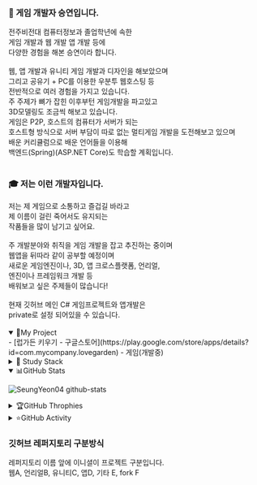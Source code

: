 <body>
<div>
<h3>👋 게임 개발자 승연입니다.</h3>
전주비전대 컴퓨터정보과 졸업학년에 속한<br>
게임 개발과 웹 개발 앱 개발 등에<br>
다양한 경험을 해본 승연이라 합니다.<br>
<br>
웹, 앱 개발과 유니티 게임 개발과 디자인을 해보았으며<br>
그리고 공유기 + PC를 이용한 우분투 웹호스팅 등<br>
전반적으로 여러 경험을 가지고 있습니다.<br>
주 주제가 뼈가 잡힌 이후부턴 게임개발을 파고있고<br>
3D모델링도 조금씩 해보고 있습니다.<br>
게임은 P2P, 호스트의 컴퓨터가 서버가 되는<br>
호스트형 방식으로 서버 부담이 따로 없는 멀티게임 개발을 도전해보고 있으며<br>
배운 커리큘럼으로 배운 언어들을 이용해<br>
백엔드(Spring)(ASP.NET Core)도 학습할 계획입니다.<br>
<br> 
<h3>🎓 저는 이런 개발자입니다.</h3>
저는 제 게임으로 소통하고 즐겁길 바라고<br>
제 이름이 걸린 죽어서도 유지되는<br>
작품들을 많이 남기고 싶어요.<br>
<br>
주 개발분야와 취직을 게임 개발을 잡고 추진하는 중이며<br>
웹앱을 뒤따라 같이 공부할 예정이며<br>
새로운 게임엔진이나, 3D, 앱 크로스플랫폼, 언리얼,<br>
엔진이나 프레임워크 개발 등<br>
배워보고 싶은 주제들이 많습니다!<br>
<br>
현재 깃허브 메인 C# 게임프로젝트와 앱개발은<br>
private로 설정 되어있을 수 있습니다.<br>
<br>
<details open>
  <summary>📌My Project</summary>
- [럽가든 키우기 - 구글스토어](https://play.google.com/store/apps/details?id=com.mycompany.lovegarden)  
- 게임(개발중)  

</details>

<details>
  <summary>🌈 Study Stack</summary>
<img src="https://img.shields.io/badge/C%23-462679?style=flat-square&logo=.NET&logoColor=white">
<img src="https://img.shields.io/badge/C-DBA901?style=flat-square&logo=C&logoColor=white">
<img src="https://img.shields.io/badge/HTML-E34F26?style=flat-square&logo=html5&logoColor=white">
<img src="https://img.shields.io/badge/CSS-1572B6?style=flat-square&logo=css3&logoColor=white">
<img src="https://img.shields.io/badge/React-50bcdf?style=flat-square&logo=react&logoColor=white"/>
<br> 
<img src="https://img.shields.io/badge/Java-e16500?style=flat-square&logo=eclipseide&logoColor=white"/>
<img src="https://img.shields.io/badge/Python-106393?style=flat-square&logo=Python&logoColor=white"/>
<img src="https://img.shields.io/badge/Linux-292929?style=flat-square&logo=Linux&logoColor=white">
<img src="https://img.shields.io/badge/Ubuntu-E95420?style=flat-square&logo=Ubuntu&logoColor=white">
</details>


<details open>
  <summary>📊GitHub Stats</summary>
  
  ![SeungYeon04 github-stats](https://stats.dooboo.io/api/github-stats-advanced?login=SeungYeon04)  

</div>

  

</details>

<!--
<div align="center"></div>
-->

<details>
  <summary>🏆GitHub Throphies</summary>

  [![Solved.ac Profile](http://mazassumnida.wtf/api/v2/generate_badge?boj=p4430017)](https://solved.ac/p4430017/)  
  
  ![SeungYeon04 github-trophies](https://stats.dooboo.io/api/github-trophies?login=SeungYeon04)  
   
  [![trophy](https://github-profile-trophy.vercel.app/?username=SeungYeon04&theme=flat&column=5)](https://github.com/dkssud8150/)  

</details>

<details>
  <summary>⭐GitHub Activity</summary>
  
  <a href="https://www.gitanimals.org/en_US?utm_medium=image&utm_source=SeungYeon04&utm_content=farm">
  <img
    src="https://render.gitanimals.org/farms/SeungYeon04"
    style="width: 400px;" />
  </a>
</details>

<h3>깃허브 레퍼지토리 구분방식</h3>
레퍼지토리 이름 앞에 이니셜이 프로젝트 구분입니다.<br>
웹A, 언리얼B, 유니티C, 앱D, 기타 E, fork F<br>
</body>
